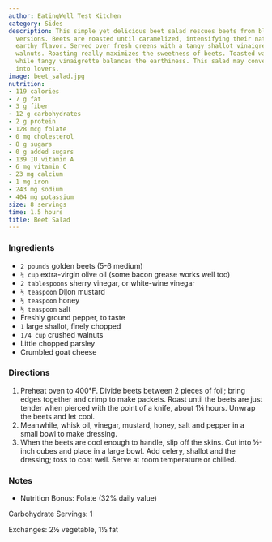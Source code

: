 ```yaml
---
author: EatingWell Test Kitchen
category: Sides
description: This simple yet delicious beet salad rescues beets from bland canned
  versions. Beets are roasted until caramelized, intensifying their natural sweet,
  earthy flavor. Served over fresh greens with a tangy shallot vinaigrette and toasted
  walnuts. Roasting really maximizes the sweetness of beets. Toasted walnuts add crunch
  while tangy vinaigrette balances the earthiness. This salad may convert beet skeptics
  into lovers.
image: beet_salad.jpg
nutrition:
- 119 calories
- 7 g fat
- 3 g fiber
- 12 g carbohydrates
- 2 g protein
- 128 mcg folate
- 0 mg cholesterol
- 8 g sugars
- 0 g added sugars
- 139 IU vitamin A
- 6 mg vitamin C
- 23 mg calcium
- 1 mg iron
- 243 mg sodium
- 404 mg potassium
size: 8 servings
time: 1.5 hours
title: Beet Salad
---
```

### Ingredients

* `2 pounds` golden beets (5-6 medium)
* `¼ cup` extra-virgin olive oil (some bacon grease works well too)
* `2 tablespoons` sherry vinegar, or white-wine vinegar
* `½ teaspoon` Dijon mustard
* `½ teaspoon` honey
* `½ teaspoon` salt
* Freshly ground pepper, to taste
* `1` large shallot, finely chopped
* `1/4 cup` crushed walnuts
* Little chopped parsley
* Crumbled goat cheese

### Directions

1. Preheat oven to 400°F. Divide beets between 2 pieces of foil; bring edges together and crimp to make packets. Roast until the beets are just tender when pierced with the point of a knife, about 1¼ hours. Unwrap the beets and let cool.
2. Meanwhile, whisk oil, vinegar, mustard, honey, salt and pepper in a small bowl to make dressing.
3. When the beets are cool enough to handle, slip off the skins. Cut into ½-inch cubes and place in a large bowl. Add celery, shallot and the dressing; toss to coat well. Serve at room temperature or chilled.

### Notes

- Nutrition Bonus: Folate (32% daily value)

Carbohydrate Servings: 1

Exchanges: 2½ vegetable, 1½ fat